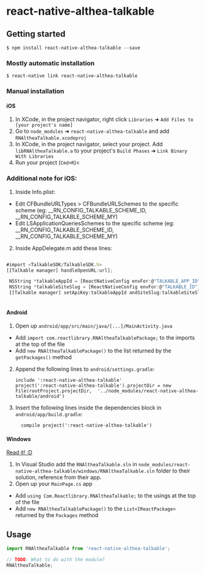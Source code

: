 
# react-native-althea-talkable

## Getting started

`$ npm install react-native-althea-talkable --save`

### Mostly automatic installation

`$ react-native link react-native-althea-talkable`

### Manual installation


#### iOS

1. In XCode, in the project navigator, right click `Libraries` ➜ `Add Files to [your project's name]`
2. Go to `node_modules` ➜ `react-native-althea-talkable` and add `RNAltheaTalkable.xcodeproj`
3. In XCode, in the project navigator, select your project. Add `libRNAltheaTalkable.a` to your project's `Build Phases` ➜ `Link Binary With Libraries`
4. Run your project (`Cmd+R`)<

### Additional note for iOS:

1. Inside Info.plist: 
  - Edit CFBundleURLTypes > CFBundleURLSchemes to the specific scheme (eg: __RN_CONFIG_TALKABLE_SCHEME_ID, __RN_CONFIG_TALKABLE_SCHEME_MY)
  - Edit LSApplicationQueriesSchemes to the specific scheme (eg: __RN_CONFIG_TALKABLE_SCHEME_ID, __RN_CONFIG_TALKABLE_SCHEME_MY)
2. Inside AppDelegate.m add these lines:

 ```javascript
 
 #import <TalkableSDK/TalkableSDK.h>
 [[Talkable manager] handleOpenURL:url];
 
  NSString *talkableAppId = [ReactNativeConfig envFor:@"TALKABLE_APP_ID"];
  NSString *talkableSiteSlug = [ReactNativeConfig envFor:@"TALKABLE_ID"];
  [[Talkable manager] setApiKey:talkableAppId andSiteSlug:talkableSiteSlug];
  
  ```
  

#### Android

1. Open up `android/app/src/main/java/[...]/MainActivity.java`
  - Add `import com.reactlibrary.RNAltheaTalkablePackage;` to the imports at the top of the file
  - Add `new RNAltheaTalkablePackage()` to the list returned by the `getPackages()` method
2. Append the following lines to `android/settings.gradle`:
  	```
  	include ':react-native-althea-talkable'
  	project(':react-native-althea-talkable').projectDir = new File(rootProject.projectDir, 	'../node_modules/react-native-althea-talkable/android')
  	```
3. Insert the following lines inside the dependencies block in `android/app/build.gradle`:
  	```
      compile project(':react-native-althea-talkable')
  	```

#### Windows
[Read it! :D](https://github.com/ReactWindows/react-native)

1. In Visual Studio add the `RNAltheaTalkable.sln` in `node_modules/react-native-althea-talkable/windows/RNAltheaTalkable.sln` folder to their solution, reference from their app.
2. Open up your `MainPage.cs` app
  - Add `using Com.Reactlibrary.RNAltheaTalkable;` to the usings at the top of the file
  - Add `new RNAltheaTalkablePackage()` to the `List<IReactPackage>` returned by the `Packages` method


## Usage
```javascript
import RNAltheaTalkable from 'react-native-althea-talkable';

// TODO: What to do with the module?
RNAltheaTalkable;
```
  